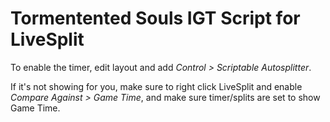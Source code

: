 # Tormentented Souls IGT Script for LiveSplit

To enable the timer, edit layout and add *Control > Scriptable Autosplitter*.

If it's not showing for you, make sure to right click LiveSplit and enable *Compare Against > Game Time*, and make sure timer/splits are set to show Game Time.
